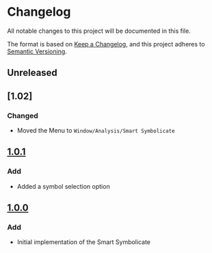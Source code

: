 # Changelog
All notable changes to this project will be documented in this file.

The format is based on [Keep a Changelog](https://keepachangelog.com/en/1.0.0/),
and this project adheres to [Semantic Versioning](https://semver.org/spec/v2.0.0.html).

## Unreleased

## [1.02]
### Changed
- Moved the Menu to `Window/Analysis/Smart Symbolicate`

## [1.0.1]
### Add
- Added a symbol selection option

## [1.0.0]
### Add
- Initial implementation of the Smart Symbolicate

[1.0.2]: https://github.com/brunomikoski/UnitySmartSymbolicate/releases/tag/v1.0.2
[1.0.1]: https://github.com/brunomikoski/UnitySmartSymbolicate/releases/tag/v1.0.1
[1.0.0]: https://github.com/brunomikoski/UnitySmartSymbolicate/releases/tag/v1.0.0
